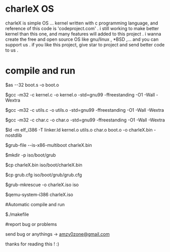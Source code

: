 # charleX OS
charleX is simple OS ...
kernel written with c programming language, and reference of this code is 'codeproject.com' .
i still working to make better kernel than this one, and many features will added to this project . i wanna create the free and open source OS  like gnu/linux , *BSD ,... and you can support us . if you like this project,  give star to project  and send better code to us . 

# compile and run 
$as --32 boot.s -o boot.o

$gcc -m32 -c kernel.c -o kernel.o -std=gnu99 -ffreestanding -O1 -Wall -Wextra

$gcc -m32 -c utils.c -o utils.o -std=gnu99 -ffreestanding -O1 -Wall -Wextra

$gcc -m32 -c char.c -o char.o -std=gnu99 -ffreestanding -O1 -Wall -Wextra

$ld -m elf_i386 -T linker.ld kernel.o utils.o char.o boot.o -o charleX.bin -nostdlib

$grub-file --is-x86-multiboot charleX.bin

$mkdir -p iso/boot/grub

$cp charleX.bin iso/boot/charleX.bin

$cp grub.cfg iso/boot/grub/grub.cfg

$grub-mkrescue -o charleX.iso iso

$qemu-system-i386 charleX.iso

#Automatic compile and run 

$./makefile

#report bug or problems 

send bug or anythings -> amzy0zone@gmail.com

thanks for reading this ! :) 

